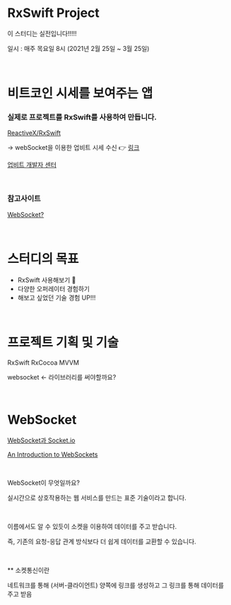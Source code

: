 # RxSwift Project

이 스터디는 실전입니다!!!!!


일시 : 매주 목요일 8시 (2021년 2월 25일 ~ 3월 25일)

<br>

# 비트코인 시세를 보여주는 앱


### 실제로 프로젝트를 RxSwift를 사용하여 만듭니다.

[ReactiveX/RxSwift](https://github.com/ReactiveX/RxSwift)

→ webSocket을 이용한 업비트 시세 수신 👉 [링크](https://docs.upbit.com/docs/upbit-quotation-websocket)

[업비트 개발자 센터](https://docs.upbit.com/reference)

<br>

### 참고사이트

[WebSocket?](https://blog.rocketinsights.com/state-of-swift-websockets)

<br>

# 스터디의 목표

- RxSwift 사용해보기 🤟
- 다양한 오퍼레이터 경험하기
- 해보고 싶었던 기술 경험 UP!!!

<br>

# 프로젝트 기획 및 기술

RxSwift
RxCocoa
MVVM

websocket <- 라이브러리를 써야할까요?

<br>

# WebSocket

[WebSocket과 Socket.io](https://d2.naver.com/helloworld/1336)


[An Introduction to WebSockets](https://www.raywenderlich.com/13209594-an-introduction-to-websockets)

<br>

WebSocket이 무엇일까요? 

실시간으로 상호작용하는 웹 서비스를 만드는 표준 기술이라고 합니다.

<br>

이름에서도 알 수 있듯이 소켓을 이용하여 데이터를 주고 받습니다.

즉, 기존의 요청-응답 관계 방식보다 더 쉽게 데이터를 교환할 수 있습니다.


<br>



** 소켓통신이란

네트워크를 통해 (서버-클라이언트) 양쪽에 링크를 생성하고 그 링크를 통해 데이터를 주고 받음

